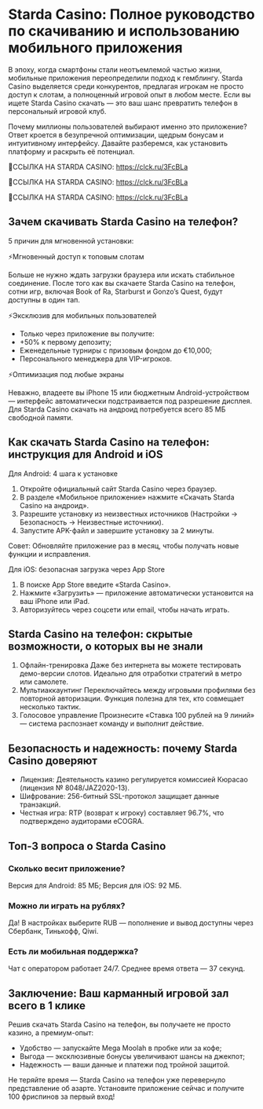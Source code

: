 # Starda Casino: Полное руководство по скачиванию и использованию мобильного приложения

В эпоху, когда смартфоны стали неотъемлемой частью жизни, мобильные приложения переопределили подход к гемблингу. Starda Casino выделяется среди конкурентов, предлагая игрокам не просто доступ к слотам, а полноценный игровой опыт в любом месте. Если вы ищете Starda Casino скачать — это ваш шанс превратить телефон в персональный игровой клуб.

Почему миллионы пользователей выбирают именно это приложение? Ответ кроется в безупречной оптимизации, щедрым бонусам и интуитивному интерфейсу. Давайте разберемся, как установить платформу и раскрыть её потенциал.

🔗ССЫЛКА НА STARDA CASINO: https://clck.ru/3FcBLa

🔗ССЫЛКА НА STARDA CASINO: https://clck.ru/3FcBLa

🔗ССЫЛКА НА STARDA CASINO: https://clck.ru/3FcBLa

## Зачем скачивать Starda Casino на телефон?

5 причин для мгновенной установки:

⚡Мгновенный доступ к топовым слотам

Больше не нужно ждать загрузки браузера или искать стабильное соединение. После того как вы скачаете Starda Casino на телефон, сотни игр, включая Book of Ra, Starburst и Gonzo’s Quest, будут доступны в один тап.

⚡Эксклюзив для мобильных пользователей

- Только через приложение вы получите:
- +50% к первому депозиту;
- Еженедельные турниры с призовым фондом до €10,000;
- Персонального менеджера для VIP-игроков.

⚡Оптимизация под любые экраны

Неважно, владеете вы iPhone 15 или бюджетным Android-устройством — интерфейс автоматически подстраивается под разрешение дисплея. Для Starda Casino скачать на андроид потребуется всего 85 МБ свободной памяти.

## Как скачать Starda Casino на телефон: инструкция для Android и iOS

Для Android: 4 шага к установке

1. Откройте официальный сайт Starda Casino через браузер.
2. В разделе «Мобильное приложение» нажмите «Скачать Starda Casino на андроид».
3. Разрешите установку из неизвестных источников (Настройки → Безопасность → Неизвестные источники).
4. Запустите APK-файл и завершите установку за 2 минуты.

Совет: Обновляйте приложение раз в месяц, чтобы получать новые функции и исправления.

Для iOS: безопасная загрузка через App Store

1. В поиске App Store введите «Starda Casino».
2. Нажмите «Загрузить» — приложение автоматически установится на ваш iPhone или iPad.
3. Авторизуйтесь через соцсети или email, чтобы начать играть.

## Starda Casino на телефон: скрытые возможности, о которых вы не знали

1. Офлайн-тренировка
Даже без интернета вы можете тестировать демо-версии слотов. Идеально для отработки стратегий в метро или самолете.
2. Мультиаккаунтинг
Переключайтесь между игровыми профилями без повторной авторизации. Функция полезна для тех, кто совмещает несколько тактик.
3. Голосовое управление
Произнесите «Ставка 100 рублей на 9 линий» — система распознает команду и выполнит действие.

## Безопасность и надежность: почему Starda Casino доверяют

- Лицензия: Деятельность казино регулируется комиссией Кюрасао (лицензия № 8048/JAZ2020-13).
- Шифрование: 256-битный SSL-протокол защищает данные транзакций.
- Честная игра: RTP (возврат к игроку) составляет 96.7%, что подтверждено аудиторами eCOGRA.

## Топ-3 вопроса о Starda Casino

### Сколько весит приложение?

Версия для Android: 85 МБ;
Версия для iOS: 92 МБ.

### Можно ли играть на рублях?

Да! В настройках выберите RUB — пополнение и вывод доступны через Сбербанк, Тинькофф, Qiwi.

### Есть ли мобильная поддержка?

Чат с оператором работает 24/7. Среднее время ответа — 37 секунд.

## Заключение: Ваш карманный игровой зал всего в 1 клике

Решив скачать Starda Casino на телефон, вы получаете не просто казино, а премиум-опыт:

- Удобство — запускайте Mega Moolah в пробке или за кофе;
- Выгода — эксклюзивные бонусы увеличивают шансы на джекпот;
- Надежность — ваши данные и платежи под тройной защитой.

Не теряйте время — Starda Casino на телефон уже перевернуло представление об азарте. Установите приложение сейчас и получите 100 фриспинов за первый вход!
